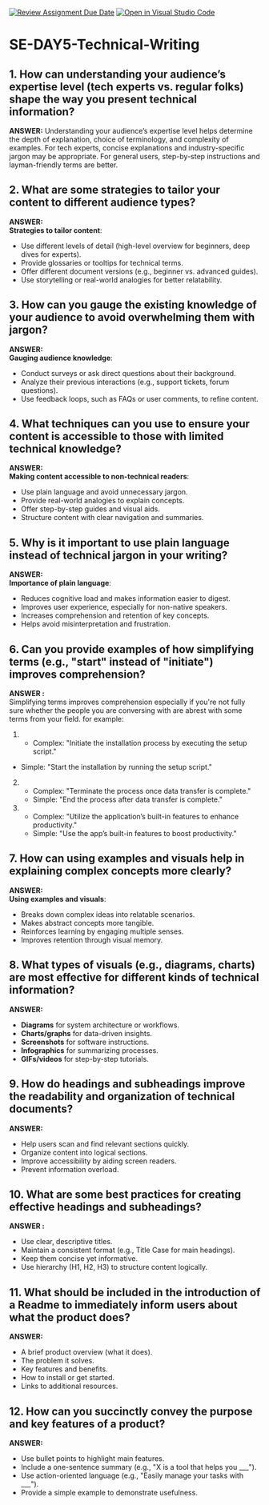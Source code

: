 [![Review Assignment Due Date](https://classroom.github.com/assets/deadline-readme-button-22041afd0340ce965d47ae6ef1cefeee28c7c493a6346c4f15d667ab976d596c.svg)](https://classroom.github.com/a/zsAR-pyY)
[![Open in Visual Studio Code](https://classroom.github.com/assets/open-in-vscode-2e0aaae1b6195c2367325f4f02e2d04e9abb55f0b24a779b69b11b9e10269abc.svg)](https://classroom.github.com/online_ide?assignment_repo_id=18469982&assignment_repo_type=AssignmentRepo)
# SE-DAY5-Technical-Writing
## 1. How can understanding your audience’s expertise level (tech experts vs. regular folks) shape the way you present technical information?

**ANSWER:** Understanding your audience’s expertise level helps determine the depth of explanation, choice of terminology, and complexity of examples. For tech experts, concise explanations and industry-specific jargon may be appropriate. For general users, step-by-step instructions and layman-friendly terms are better.
## 2. What are some strategies to tailor your content to different audience types?

**ANSWER:**  
 **Strategies to tailor content**:
   * Use different levels of detail (high-level overview for beginners, deep dives for experts).
   * Provide glossaries or tooltips for technical terms.
   * Offer different document versions (e.g., beginner vs. advanced guides).
   * Use storytelling or real-world analogies for better relatability.
## 3. How can you gauge the existing knowledge of your audience to avoid overwhelming them with jargon?

**ANSWER:**  
**Gauging audience knowledge**:
   * Conduct surveys or ask direct questions about their background.
   * Analyze their previous interactions (e.g., support tickets, forum questions).
   * Use feedback loops, such as FAQs or user comments, to refine content.
## 4. What techniques can you use to ensure your content is accessible to those with limited technical knowledge?

**ANSWER:**  
**Making content accessible to non-technical readers**:
   * Use plain language and avoid unnecessary jargon.
   * Provide real-world analogies to explain concepts.
   * Offer step-by-step guides and visual aids.
   * Structure content with clear navigation and summaries.

## 5. Why is it important to use plain language instead of technical jargon in your writing?

**ANSWER:**  
**Importance of plain language**:
   * Reduces cognitive load and makes information easier to digest.
   * Improves user experience, especially for non-native speakers.
   * Increases comprehension and retention of key concepts.
   * Helps avoid misinterpretation and frustration.
## 6. Can you provide examples of how simplifying terms (e.g., "start" instead of "initiate") improves comprehension?

**ANSWER :**  
Simplifying terms improves comprehension especially if you're not fully sure whether the people you are conversing with are abrest with some terms from your field. for example:  
  1. * Complex: "Initiate the installation process by executing the setup script."    
   * Simple: "Start the installation by running the setup script."  

2. * Complex: "Terminate the process once data transfer is complete."  
   * Simple: "End the process after data transfer is complete."  

3. * Complex: "Utilize the application’s built-in features to enhance productivity." 
   * Simple: "Use the app’s built-in features to boost productivity." 

## 7. How can using examples and visuals help in explaining complex concepts more clearly?

**ANSWER:**  
**Using examples and visuals**:
   * Breaks down complex ideas into relatable scenarios.
   * Makes abstract concepts more tangible.
   * Reinforces learning by engaging multiple senses.
   * Improves retention through visual memory.
## 8. What types of visuals (e.g., diagrams, charts) are most effective for different kinds of technical information?

**ANSWER:**  
   * **Diagrams** for system architecture or workflows.
   * **Charts/graphs** for data-driven insights.
   * **Screenshots** for software instructions.
   * **Infographics** for summarizing processes.
   * **GIFs/videos** for step-by-step tutorials.
## 9. How do headings and subheadings improve the readability and organization of technical documents?

**ANSWER:**  
   * Help users scan and find relevant sections quickly.
   * Organize content into logical sections.
   * Improve accessibility by aiding screen readers.
   * Prevent information overload.
## 10. What are some best practices for creating effective headings and subheadings?

**ANSWER :**  
* Use clear, descriptive titles.
* Maintain a consistent format (e.g., Title Case for main headings).
* Keep them concise yet informative.
* Use hierarchy (H1, H2, H3) to structure content logically.
## 11. What should be included in the introduction of a Readme to immediately inform users about what the product does?

**ANSWER:**  
* A brief product overview (what it does).
* The problem it solves.
* Key features and benefits.
* How to install or get started.
* Links to additional resources.
## 12. How can you succinctly convey the purpose and key features of a product?

**ANSWER:**
* Use bullet points to highlight main features.
* Include a one-sentence summary (e.g., "X is a tool that helps you ___").
* Use action-oriented language (e.g., "Easily manage your tasks with ___").
* Provide a simple example to demonstrate usefulness.
